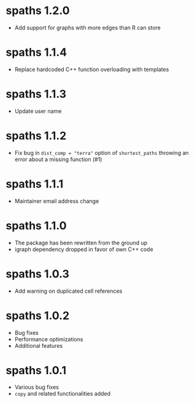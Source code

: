 # spaths 1.2.0
* Add support for graphs with more edges than R can store

# spaths 1.1.4
* Replace hardcoded C++ function overloading with templates

# spaths 1.1.3
* Update user name

# spaths 1.1.2
* Fix bug in `dist_comp = "terra"` option of `shortest_paths` throwing an error about a missing function (#1)

# spaths 1.1.1
* Maintainer email address change

# spaths 1.1.0
* The package has been rewritten from the ground up
* igraph dependency dropped in favor of own C++ code

# spaths 1.0.3
* Add warning on duplicated cell references

# spaths 1.0.2
* Bug fixes
* Performance optimizations
* Additional features

# spaths 1.0.1
* Various bug fixes
* `copy` and related functionalities added
